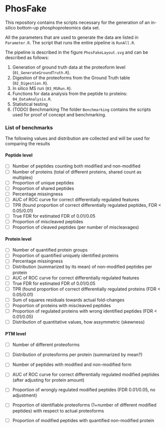 # PhosFake

This repository contains the scripts necessary for the generation of an in-silico bottom-up phosphoproteomics data set. 

All the parameters that are used to generate the data are listed in `Parameter.R`. The script that runs the entire pipeline is `RunAll.R`.

The pipeline is described in the figure `PhosFakeLayout.svg` and can be described as follows:

1) Generation of ground truth data at the proteoform level (`01_GenerateGroundTruth.R`).
2) Digestion of the proteoforms from the Ground Truth table (`02_Digestion.R`).
3) In silico MS run (`03_MSRun.R`).
4) Functions for data analysis from the peptide to proteins: `04_DataAnalysis.R`.
5) Statistical testing
6) (TODO) Benchmarking
The folder `Benchmarking` contains the scripts used for proof of concept and benchmarking. 

### List of benchmarks

The following values and distribution are collected and will be used for comparing the results

#### Peptide level
- [ ] Number of peptides counting both modified and non-modified
- [ ] Number of proteins (total of different proteins, shared count as multiples)
- [ ] Proportion of unique peptides
- [ ] Proportion of shared peptides
- [ ] Percentage missingness
- [ ] AUC of ROC curve for correct differentially regulated features
- [ ] TPR (found proportion of correct differentially regulated peptides, FDR < 0.05/0.01)
- [ ] True FDR for estimated FDR of 0.01/0.05
- [ ] Proportion of miscleaved peptides
- [ ] Proportion of cleaved peptides (per number of miscleavages)

#### Protein level
- [ ] Number of quantified protein groups
- [ ] Proportion of quantified uniquely identified proteins
- [ ] Percentage missingness
- [ ] Distribution (summarized by its mean) of non-modified peptides per protein
- [ ] AUC of ROC curve for correct differentially regulated features
- [ ] True FDR for estimated FDR of 0.01/0.05
- [ ] TPR (found proportion of correct differentially regulated proteins (FDR < 0.05/0.01)
- [ ] Sum of squares residuals towards actual fold-changes
- [ ] Proportion of proteins with miscleaved peptides
- [ ] Proportion of regulated proteins with wrong identified peptides (FDR < 0.01/0.05)
- [ ] Distribution of quantitative values, how assymmetric (skewness) 

#### PTM level

 - [ ] Number of different proteoforms
 - [ ] Distribution of proteoforms per protein (summarized by mean?)
 - [ ] Number of peptides with modified and non-modified form
 - [ ] AUC of ROC curve for correct differentially regulated modified peptides (after adjusting for protein amount)
 - [ ] Proportion of wrongly regulated modified peptides (FDR 0.01/0.05, no adjustment)
 - [ ] Proportion of identifiable proteoforms (1+number of different modified peptides) with respect to actual proteoforms
 - [ ] Proportion of modified peptides with quantified non-modified protein
 


